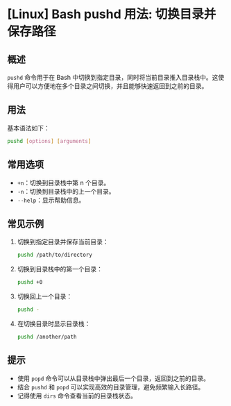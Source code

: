 # [Linux] Bash pushd 用法: 切换目录并保存路径

## 概述
`pushd` 命令用于在 Bash 中切换到指定目录，同时将当前目录推入目录栈中。这使得用户可以方便地在多个目录之间切换，并且能够快速返回到之前的目录。

## 用法
基本语法如下：
```bash
pushd [options] [arguments]
```

## 常用选项
- `+n`：切换到目录栈中第 n 个目录。
- `-n`：切换到目录栈中的上一个目录。
- `--help`：显示帮助信息。

## 常见示例
1. 切换到指定目录并保存当前目录：
   ```bash
   pushd /path/to/directory
   ```

2. 切换到目录栈中的第一个目录：
   ```bash
   pushd +0
   ```

3. 切换回上一个目录：
   ```bash
   pushd -
   ```

4. 在切换目录时显示目录栈：
   ```bash
   pushd /another/path
   ```

## 提示
- 使用 `popd` 命令可以从目录栈中弹出最后一个目录，返回到之前的目录。
- 结合 `pushd` 和 `popd` 可以实现高效的目录管理，避免频繁输入长路径。
- 记得使用 `dirs` 命令查看当前的目录栈状态。